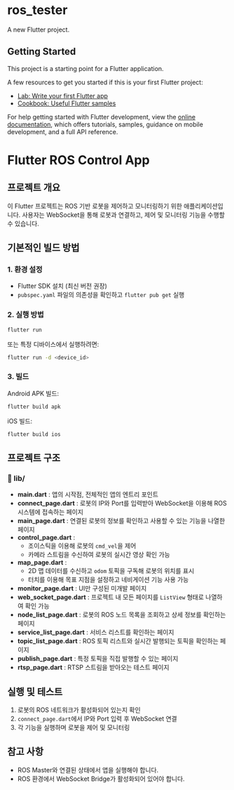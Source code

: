 # ros_tester

A new Flutter project.

## Getting Started

This project is a starting point for a Flutter application.

A few resources to get you started if this is your first Flutter project:

- [Lab: Write your first Flutter app](https://docs.flutter.dev/get-started/codelab)
- [Cookbook: Useful Flutter samples](https://docs.flutter.dev/cookbook)

For help getting started with Flutter development, view the
[online documentation](https://docs.flutter.dev/), which offers tutorials,
samples, guidance on mobile development, and a full API reference.


# Flutter ROS Control App

## 프로젝트 개요
이 Flutter 프로젝트는 ROS 기반 로봇을 제어하고 모니터링하기 위한 애플리케이션입니다. 사용자는 WebSocket을 통해 로봇과 연결하고, 제어 및 모니터링 기능을 수행할 수 있습니다.

## 기본적인 빌드 방법
### 1. 환경 설정
- Flutter SDK 설치 (최신 버전 권장)
- `pubspec.yaml` 파일의 의존성을 확인하고 `flutter pub get` 실행

### 2. 실행 방법
```sh
flutter run
```
또는 특정 디바이스에서 실행하려면:
```sh
flutter run -d <device_id>
```

### 3. 빌드
Android APK 빌드:
```sh
flutter build apk
```
iOS 빌드:
```sh
flutter build ios
```

## 프로젝트 구조

### 📂 lib/
- **main.dart** : 앱의 시작점, 전체적인 앱의 엔트리 포인트
- **connect_page.dart** : 로봇의 IP와 Port를 입력받아 WebSocket을 이용해 ROS 시스템에 접속하는 페이지
- **main_page.dart** : 연결된 로봇의 정보를 확인하고 사용할 수 있는 기능을 나열한 페이지
- **control_page.dart** :
  - 조이스틱을 이용해 로봇의 `cmd_vel`을 제어
  - 카메라 스트림을 수신하여 로봇의 실시간 영상 확인 가능
- **map_page.dart** :
  - 2D 맵 데이터를 수신하고 `odom` 토픽을 구독해 로봇의 위치를 표시
  - 터치를 이용해 목표 지점을 설정하고 네비게이션 기능 사용 가능
- **monitor_page.dart** : UI만 구성된 미개발 페이지
- **web_socket_page.dart** : 프로젝트 내 모든 페이지를 `ListView` 형태로 나열하여 확인 가능
- **node_list_page.dart** : 로봇의 ROS 노드 목록을 조회하고 상세 정보를 확인하는 페이지
- **service_list_page.dart** : 서비스 리스트를 확인하는 페이지
- **topic_list_page.dart** : ROS 토픽 리스트와 실시간 발행되는 토픽을 확인하는 페이지
- **publish_page.dart** : 특정 토픽을 직접 발행할 수 있는 페이지
- **rtsp_page.dart** : RTSP 스트림을 받아오는 테스트 페이지

## 실행 및 테스트
1. 로봇의 ROS 네트워크가 활성화되어 있는지 확인
2. `connect_page.dart`에서 IP와 Port 입력 후 WebSocket 연결
3. 각 기능을 실행하며 로봇을 제어 및 모니터링

## 참고 사항
- ROS Master와 연결된 상태에서 앱을 실행해야 합니다.
- ROS 환경에서 WebSocket Bridge가 활성화되어 있어야 합니다.



